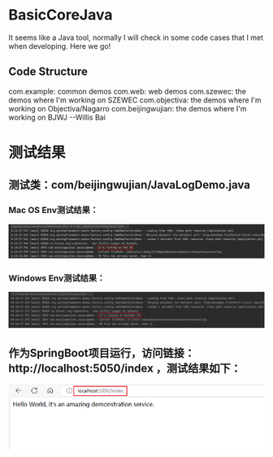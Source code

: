# BasicCoreJava

It seems like a Java tool, normally I will check in some code cases that I met when developing.
Here we go!

## Code Structure
com.example: common demos
com.web: web demos
com.szewec: the demos where I'm working on SZEWEC
com.objectiva: the demos where I'm working on Objectiva/Nagarro
com.beijingwujian: the demos where I'm working on BJWJ
                                                                         --Willis Bai


# 测试结果
## 测试类：com/beijingwujian/JavaLogDemo.java
### Mac OS Env测试结果：
![img.png](img.png)
### Windows Env测试结果：
![img_1.png](img_1.png)

## 作为SpringBoot项目运行，访问链接：http://localhost:5050/index ，测试结果如下：
![img_3.png](img_3.png)
